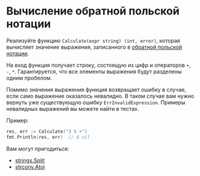 # Вычисление обратной польской нотации

Реализуйте функцию `Calculate(expr string) (int, error)`, 
которая вычисляет значение выражения, записанного в [обратной польской нотации](https://en.wikipedia.org/wiki/Reverse_Polish_notation).

На вход функция получает строку, состоящую из цифр и операторов `+`, `-`, `*`. 
Гарантируется, что все элементы выражения будут разделены одним пробелом. 

Помимо значения выражения функция возвращает ошибку в случае, если само выражение оказалось невалидно.
В таком случае вам нужно вернуть уже существующую ошибку `ErrInvalidExpression`. 
Примеры невалидных выражений вы можете найти в тестах.

Пример:
```go
res, err := Calculate("3 5 +")
fmt.Println(res, err)  // 8 nil
```

Вам могут пригодиться:
- [strings.Split](https://pkg.go.dev/strings#Split)
- [strconv.Atoi](https://pkg.go.dev/strconv#Atoi)
